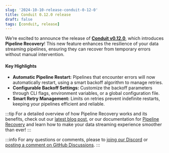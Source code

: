 ```yaml
---
slug: '2024-10-10-release-conduit-0-12-0'
title: Conduit 0.12.0 release
draft: false
tags: [conduit, release]
---
```


We’re excited to announce the release of [**Conduit v0.12.0**](https://github.com/ConduitIO/conduit/releases/tag/v0.12.0), which introduces **Pipeline Recovery**! This new feature enhances the resilience of your data streaming pipelines, ensuring they can recover from temporary errors without manual intervention.

<!--truncate-->

#### Key Highlights

-  **Automatic Pipeline Restart:** Pipelines that encounter errors will now automatically restart, using a smart backoff algorithm to manage retries.
-  **Configurable Backoff Settings:** Customize the backoff parameters through CLI flags, environment variables, or a global configuration file.
-  **Smart Retry Management:** Limits on retries prevent indefinite restarts, keeping your pipelines efficient and reliable.

:::tip
For a detailed overview of how Pipeline Recovery works and its benefits, check out our [latest blog post](#), or our documentation for [Pipeline Recovery](/docs/features/pipeline-recovery.mdx) and learn how to make your data streaming experience smoother than ever!
:::

:::info
For any questions or comments, please to [joing our Discord](https://discord.meroxa.com/) or [posting a comment on GitHub Discussions](https://github.com/ConduitIO/conduit/discussions).
:::
